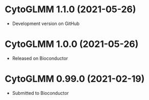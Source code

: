 # CytoGLMM 1.1.0 (2021-05-26)

* Development version on GitHub

# CytoGLMM 1.0.0 (2021-05-26)

* Released on Bioconductor

# CytoGLMM 0.99.0 (2021-02-19)

* Submitted to Bioconductor
